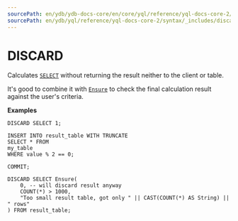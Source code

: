```yaml
---
sourcePath: en/ydb/ydb-docs-core/en/core/yql/reference/yql-docs-core-2/syntax/_includes/discard.md
sourcePath: en/ydb/yql/reference/yql-docs-core-2/syntax/_includes/discard.md
---
```


# DISCARD

Calculates [`SELECT`](../select.md) without returning the result neither to the client or table. 

It's good to combine it with [`Ensure`](../../builtins/basic.md#ensure) to check the final calculation result against the user's criteria.

**Examples**

```yql
DISCARD SELECT 1;
```

```yql
INSERT INTO result_table WITH TRUNCATE
SELECT * FROM
my_table
WHERE value % 2 == 0;

COMMIT;

DISCARD SELECT Ensure(
    0, -- will discard result anyway
    COUNT(*) > 1000,
    "Too small result table, got only " || CAST(COUNT(*) AS String) || " rows"
) FROM result_table;
```


